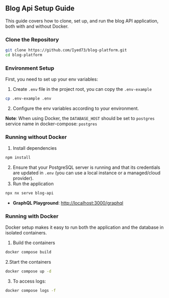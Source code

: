 ## Blog Api Setup Guide
This guide covers how to clone, set up, and run the blog API application, both with and without Docker.

### Clone the Repository

```bash
git clone https://github.com/Iyed73/blog-platform.git
cd blog-platform
```

### Environment Setup
First, you need to set up your env variables:
1. Create `.env` file in the project root, you can copy the `.env-example`
```bash
cp .env-example .env
```
2. Configure the env variables according to your environment.

  **Note**: When using Docker, the `DATABASE_HOST` should be set to `postgres` service name in docker-compose: `postgres`

### Running without Docker
1. Install dependencies
```bash
npm install
```
2. Ensure that your PostgreSQL server is running and that its credentials are updated in `.env` (you can use a local instance or a managed/cloud provider).
3. Run the application
```bash
npx nx serve blog-api
```
* **GraphQL Playground**: [http://localhost:3000/graphql](http://localhost:3000/graphql)

### Running with Docker
Docker setup makes it easy to run both the application and the database in isolated containers.
1. Build the containers
```bash
docker compose build
```
2.Start the containers
```bash
docker compose up -d
```
3. To access logs:
```bash
docker compose logs -f
```

